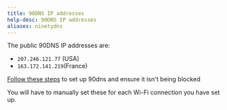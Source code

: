 ```yaml
---
title: 90DNS IP addresses
help-desc: 90DNS IP addresses
aliases: ninetydns
---
```


The public 90DNS IP addresses are:
- `207.246.121.77` (USA)
- `163.172.141.219`(France)

[Follow these steps](https://nh-server.github.io/switch-guide/extras/blocking_nintendo/) to set up 90dns and ensure it isn't being blocked

You will have to manually set these for each Wi-Fi connection you have set up.
